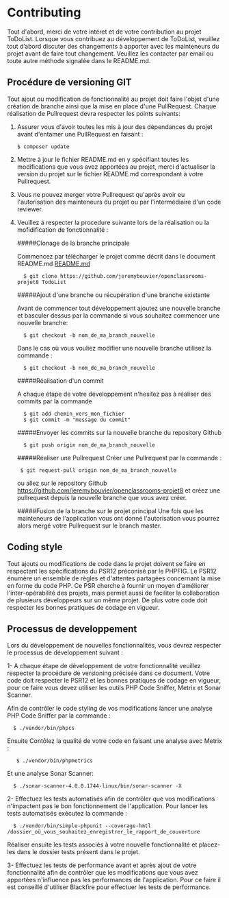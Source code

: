 # Contributing

Tout d'abord, merci de votre intéret et de votre contribution au projet ToDoList. Lorsque vous contribuez au 
développement de ToDoList, veuillez tout d’abord discuter des changements à apporter avec les mainteneurs du 
projet avant de faire tout changement. Veuillez les contacter par email ou toute autre méthode signalée dans le 
README.md.

## Procédure de versioning GIT

Tout ajout ou modification de fonctionnalité au projet doit faire l'objet d'une création de branche ainsi que la mise 
en place d'une PullRequest. Chaque réalisation de Pullrequest devra respecter les points suivants: 

1. Assurer vous d'avoir toutes les mis à jour des dépendances du projet avant d'entamer une PullRequest en faisant :
    ```
    $ composer update
    ```

2. Mettre à jour le fichier README.md en y spécifiant toutes les modifications que vous avez apportées au projet, 
   merci d'actualiser la version du projet sur le fichier README.md correspondant à votre Pullrequest.
   
3. Vous ne pouvez merger votre Pullrequest qu'après avoir eu l'autorisation des mainteneurs du projet ou par 
   l'intermédiaire d'un code reviewer.
   
4. Veuillez à respecter la procedure suivante lors de la réalisation ou la mofidification de fonctionnalité :
   
   #####Clonage de la branche principale 
   
   Commencez par télécharger le projet comme décrit dans le document README.md [README.md](/README.md)
   
   ```
     $ git clone https://github.com/jeremybouvier/openclassrooms-projet8 TodoList
   ```
   
   #####Ajout d'une branche ou récupération d'une branche existante
   
   Avant de commencer tout développement ajoutez une nouvelle branche et basculer dessus par la commande si vous 
   souhaitez commencer une nouvelle branche:
   
    ```
      $ git checkout -b nom_de_ma_branch_nouvelle
    ```
   
   Dans le cas où vous vouliez modifier une nouvelle branche utilisez la commande :
   
     ```
       $ git checkout -b nom_de_ma_branch_nouvelle
     ```
   
   #####Réalisation d'un commit
   
   A chaque étape de votre développement n'hesitez pas à réaliser des commits par la commande  
    ```
      $ git add chemin_vers_mon_fichier
      $ git commit -m "message du commit"
    ```
   
   #####Envoyer les commits sur la nouvelle branche du repository Github 
   
   ```
     $ git push origin nom_de_ma_branch_nouvelle
   ```
   
   #####Réaliser une Pullrequest 
   Créer une Pullrequest par la commande :
   ```
    $ git request-pull origin nom_de_ma_branch_nouvelle
   ```
   ou allez sur le repository Github https://github.com/jeremybouvier/openclassrooms-projet8
   et créez une pullrequest depuis la nouvelle branche que vous avez créer.
   
   #####Fusion de la branche sur le projet principal
   Une fois que les mainteneurs de l'application vous ont donné l'autorisation vous pourrez alors mergé votre 
   Pullrequest sur le branch master.  
   
   
## Coding style

Tout ajouts ou modifications de code dans le projet doivent se faire en respectant les spécifications du PSR12 préconisé
 par le PHPFIG. Le PSR12 énumère un ensemble de règles et d'attentes partagées concernant la mise en forme du code PHP. 
Ce PSR cherche à fournir un moyen d'améliorer l'inter-opérabilité des projets, mais permet aussi de faciliter la 
collaboration de plusieurs développeurs sur un même projet. De plus votre code doit respecter les bonnes pratiques de 
codage en vigueur. 

## Processus de developpement 

Lors du développement de nouvelles fonctionnalités, vous devrez respecter le processus de développement suivant :

1- A chaque étape de développement de votre fonctionnalité veuillez respecter la procédure de versioning précisée dans 
   ce document. Votre code doit respecter le PSR12 et les bonnes pratiques de codage en vigueur, pour ce faire vous 
   devez utiliser les outils PHP Code Sniffer, Metrix et Sonar Scanner.
   
   Afin de contrôler le code styling de vos modifications lancer une analyse PHP Code Sniffer par la commande : 

   ```
     $ ./vendor/bin/phpcs
   ```
   Ensuite Contôlez la qualité de votre code en faisant une analyse avec Metrix :
   
   ```
      $ ./vendor/bin/phpmetrics
   ```
   Et une analyse Sonar Scanner:
   ```
     $ ./sonar-scanner-4.0.0.1744-linux/bin/sonar-scanner -X
   ```
    
   
2- Effectuez les tests automatisés afin de contrôler que vos modifications n'impactent pas le bon fonctionnement de
   l'application. Pour lancer les tests automatisés exécutez la commande :
   ```
     $ ./vendor/bin/simple-phpunit --coverage-hmtl /dossier_où_vous_souhaitez_enregistrer_le_rapport_de_couverture
   ```
   Réaliser ensuite les tests associés à votre nouvelle fonctionnalité et placez-les dans le dossier tests présent 
   dans le projet.

3- Effectuez les tests de performance avant et après ajout de votre fonctionnalité afin de contrôler que les 
   modifications que vous avez apportées n'influence pas les performances de l'application. Pour ce faire il est 
   conseillé d'utiliser Blackfire pour effectuer les tests de performance. 

